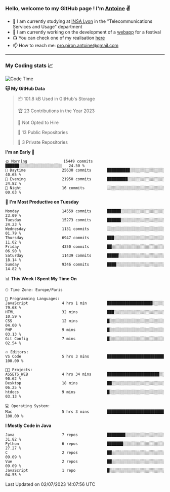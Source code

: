 ### Hello, welcome to my GitHub page ! I'm [Antoine](https://github.com/AntoinePiron) ✌️

- 🌱 I am currently studying at [INSA Lyon](https://www.insa-lyon.fr) in the "Telecommunications Services and Usage" department
- 🔭 I am currently working on the development of a [webapp](https://github.com/24HeuresINSA/Overbookd) for a festival
- 📺 You can check one of my realisation [here](https://astustc.fr)
- 📫 How to reach me: [pro.piron.antoine@gmail.com](mailto:pro.piron.antoine@gmail.com)

---

### My Coding stats 📈
<!--START_SECTION:waka-->
![Code Time](http://img.shields.io/badge/Code%20Time-164%20hrs%2011%20mins-blue)

**🐱 My GitHub Data** 

> 📦 101.8 kB Used in GitHub's Storage 
 > 
> 🏆 23 Contributions in the Year 2023
 > 
> 🚫 Not Opted to Hire
 > 
> 📜 13 Public Repositories 
 > 
> 🔑 3 Private Repositories 
 > 
**I'm an Early 🐤** 

```text
🌞 Morning                15449 commits       ██████░░░░░░░░░░░░░░░░░░░   24.50 % 
🌆 Daytime                25630 commits       ██████████░░░░░░░░░░░░░░░   40.65 % 
🌃 Evening                21950 commits       █████████░░░░░░░░░░░░░░░░   34.82 % 
🌙 Night                  16 commits          ░░░░░░░░░░░░░░░░░░░░░░░░░   00.03 % 
```
📅 **I'm Most Productive on Tuesday** 

```text
Monday                   14559 commits       ██████░░░░░░░░░░░░░░░░░░░   23.09 % 
Tuesday                  15273 commits       ██████░░░░░░░░░░░░░░░░░░░   24.23 % 
Wednesday                1131 commits        ░░░░░░░░░░░░░░░░░░░░░░░░░   01.79 % 
Thursday                 6947 commits        ███░░░░░░░░░░░░░░░░░░░░░░   11.02 % 
Friday                   4350 commits        ██░░░░░░░░░░░░░░░░░░░░░░░   06.90 % 
Saturday                 11439 commits       █████░░░░░░░░░░░░░░░░░░░░   18.14 % 
Sunday                   9346 commits        ████░░░░░░░░░░░░░░░░░░░░░   14.82 % 
```


📊 **This Week I Spent My Time On** 

```text
🕑︎ Time Zone: Europe/Paris

💬 Programming Languages: 
JavaScript               4 hrs 1 min         ████████████████████░░░░░   79.68 % 
HTML                     32 mins             ███░░░░░░░░░░░░░░░░░░░░░░   10.59 % 
CSS                      12 mins             █░░░░░░░░░░░░░░░░░░░░░░░░   04.00 % 
PHP                      9 mins              █░░░░░░░░░░░░░░░░░░░░░░░░   03.13 % 
Git Config               7 mins              █░░░░░░░░░░░░░░░░░░░░░░░░   02.54 % 

🔥 Editors: 
VS Code                  5 hrs 3 mins        █████████████████████████   100.00 % 

🐱‍💻 Projects: 
ASSETS_WEB               4 hrs 34 mins       ███████████████████████░░   90.62 % 
Desktop                  18 mins             ██░░░░░░░░░░░░░░░░░░░░░░░   06.25 % 
htdocs                   9 mins              █░░░░░░░░░░░░░░░░░░░░░░░░   03.13 % 

💻 Operating System: 
Mac                      5 hrs 3 mins        █████████████████████████   100.00 % 
```

**I Mostly Code in Java** 

```text
Java                     7 repos             ████████░░░░░░░░░░░░░░░░░   31.82 % 
Python                   6 repos             ███████░░░░░░░░░░░░░░░░░░   27.27 % 
C                        2 repos             ██░░░░░░░░░░░░░░░░░░░░░░░   09.09 % 
Vue                      2 repos             ██░░░░░░░░░░░░░░░░░░░░░░░   09.09 % 
JavaScript               1 repo              █░░░░░░░░░░░░░░░░░░░░░░░░   04.55 % 
```




 Last Updated on 02/07/2023 14:07:56 UTC
<!--END_SECTION:waka-->
